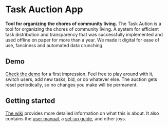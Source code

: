 # Task Auction App

**Tool for organizing the chores of community living.**
The Task Aution is a tool for organizing the chores of community living. A system for efficient task distribution and transparency that was successfully implemented and used offline on paper for more than a year. We made it digital for ease of use, fanciness and automated data crunching.

## Demo
[Check the demo](https://arsylun.uber.space/demo/taskauction/www/) for a first impression. Feel free to play around with it, switch users, add new tasks, bid, or do whatever else. The auction gets reset periodically, so no changes you make will be permanent.

## Getting started
[The wiki](https://github.com/arsylum/TaskAuctionApp/wiki/Home/) provides more detailed information on what this is about. It also contains the [user manual](https://github.com/arsylum/TaskAuctionApp/wiki/User-Manual), a [set-up guide](https://github.com/arsylum/TaskAuctionApp/wiki/Technical-Setup), and other joys.
